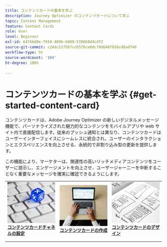 ```yaml
---
title: コンテンツカードの基本を学ぶ
description: Journey Optimizer のコンテンツカードについて学ぶ
topic: Content Management
feature: Content Cards
role: User
level: Beginner
exl-id: 64f6bd0e-f910-469b-b089-570668d4c4f2
source-git-commit: c24dc217567cc65f8ce0dc79d648f016cd8ad740
workflow-type: ht
source-wordcount: '104'
ht-degree: 100%

---
```


# コンテンツカードの基本を学ぶ {#get-started-content-card}

コンテンツカードは、Adobe Journey Optimizer の新しいデジタルメッセージ機能で、パーソナライズされた魅力的なコンテンツをモバイルアプリや web サイト内で直接配信します。従来のプッシュ通知とは異なり、コンテンツカードはユーザーインターフェイスにシームレスに統合され、ユーザーのインタラクションとエクスペリエンスを向上させる、永続的で非割り込み型の更新を提供します。

この機能により、マーケターは、関連性の高いリッチメディアコンテンツをユーザーに提示し、エンゲージメントを向上させ、ユーザージャーニーを中断することなく重要なメッセージを確実に確認できるようにします。

<table style="table-layout:fixed"><tr style="border: 0;">
<td>
<a href="content-card-configuration.md">
<img alt="リード" src="../assets/do-not-localize/sms-config.jpg">
</a>
<div><a href="content-card-configuration.md"><strong>コンテンツカードチャネルの設定</strong>
</div>
<p>
</td>
<td>
<a href="create-content-card.md">
<img alt="低頻度" src="../assets/do-not-localize/sms-create.jpeg">
</a>
<div>
<a href="create-content-card.md"><strong>コンテンツカードの作成</strong></a>
</div>
<p></td>
<td>
<a href="design-content-card.md">
<img alt="検証" src="../assets/do-not-localize/web-design.jpg">
</a>
<div>
<a href="design-content-card.md"><strong>コンテンツカードのデザイン</strong></a>
</div>
<p>
</td>
</tr></table>
